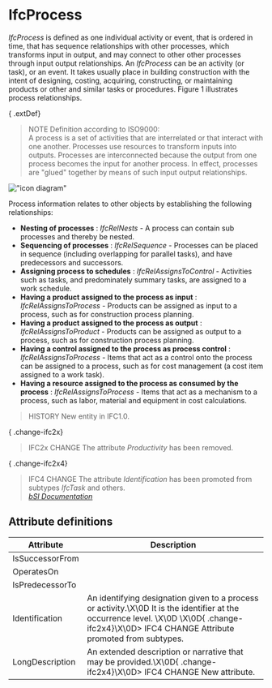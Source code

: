 IfcProcess
==========
_IfcProcess_ is defined as one individual activity or event, that is ordered
in time, that has sequence relationships with other processes, which
transforms input in output, and may connect to other other processes through
input output relationships. An _IfcProcess_ can be an activity (or task), or
an event. It takes usually place in building construction with the intent of
designing, costing, acquiring, constructing, or maintaining products or other
and similar tasks or procedures. Figure 1 illustrates process relationships.  
  
{ .extDef}  
> NOTE  Definition according to ISO9000:  
> A process is a set of activities that are interrelated or that interact with
> one another. Processes use resources to transform inputs into outputs.
> Processes are interconnected because the output from one process becomes the
> input for another process. In effect, processes are "glued" together by
> means of such input output relationships.  
  
!["icon diagram"](../figures/ifcprocess_icon_fig.png "Figure 1 -- Process
relationships and the ICON process diagram.")  
  
Process information relates to other objects by establishing the following
relationships:  
  
* **Nesting of processes** : _IfcRelNests_ - A process can contain sub processes and thereby be nested.  
* **Sequencing of processes** : _IfcRelSequence_ - Processes can be placed in sequence (including overlapping for parallel tasks), and have predecessors and successors.  
* **Assigning process to schedules** : _IfcRelAssignsToControl_ - Activities such as tasks, and predominately summary tasks, are assigned to a work schedule.  
* **Having a product assigned to the process as input** : _IfcRelAssignsToProcess_ - Products can be assigned as input to a process, such as for construction process planning.  
* **Having a product assigned to the process as output** : _IfcRelAssignsToProduct_ - Products can be assigned as output to a process, such as for construction process planning.  
* **Having a control assigned to the process as process control** : _IfcRelAssignsToProcess_ - Items that act as a control onto the process can be assigned to a process, such as for cost management (a cost item assigned to a work task).  
* **Having a resource assigned to the process as consumed by the process** : _IfcRelAssignsToProcess_ - Items that act as a mechanism to a process, such as labor, material and equipment in cost calculations.  
  
> HISTORY  New entity in IFC1.0.  
  
{ .change-ifc2x}  
> IFC2x CHANGE  The attribute _Productivity_ has been removed.  
  
{ .change-ifc2x4}  
> IFC4 CHANGE  The attribute _Identification_ has been promoted from subtypes
> _IfcTask_ and others.  
[ _bSI
Documentation_](https://standards.buildingsmart.org/IFC/DEV/IFC4_2/FINAL/HTML/schema/ifckernel/lexical/ifcprocess.htm)


Attribute definitions
---------------------
| Attribute       | Description                                                                                                                                                                                    |
|-----------------|------------------------------------------------------------------------------------------------------------------------------------------------------------------------------------------------|
| IsSuccessorFrom |                                                                                                                                                                                                |
| OperatesOn      |                                                                                                                                                                                                |
| IsPredecessorTo |                                                                                                                                                                                                |
| Identification  | An identifying designation given to a process or activity.\X\0D It is the identifier at the occurrence level. \X\0D \X\0D{ .change-ifc2x4}\X\0D> IFC4 CHANGE Attribute promoted from subtypes. |
| LongDescription | An extended description or narrative that may be provided.\X\0D{ .change-ifc2x4}\X\0D> IFC4 CHANGE  New attribute.                                                                             |

